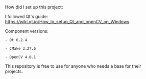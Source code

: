 How did I set up this project:

I followed Qt's guide: https://wiki.qt.io/How_to_setup_Qt_and_openCV_on_Windows

Component versions:

    - Qt 6.2.4

    - CMake 3.27.6

    - OpenCV 4.8.1


This repository is free to use for anyone who needs a base for their projects.